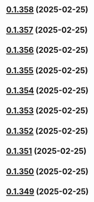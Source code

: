 ## [0.1.358](https://github.com/binary-braids/terraform-oracle/compare/v0.1.357...v0.1.358) (2025-02-25)



## [0.1.357](https://github.com/binary-braids/terraform-oracle/compare/v0.1.356...v0.1.357) (2025-02-25)



## [0.1.356](https://github.com/binary-braids/terraform-oracle/compare/v0.1.355...v0.1.356) (2025-02-25)



## [0.1.355](https://github.com/binary-braids/terraform-oracle/compare/v0.1.354...v0.1.355) (2025-02-25)



## [0.1.354](https://github.com/binary-braids/terraform-oracle/compare/v0.1.353...v0.1.354) (2025-02-25)



## [0.1.353](https://github.com/binary-braids/terraform-oracle/compare/v0.1.352...v0.1.353) (2025-02-25)



## [0.1.352](https://github.com/binary-braids/terraform-oracle/compare/v0.1.351...v0.1.352) (2025-02-25)



## [0.1.351](https://github.com/binary-braids/terraform-oracle/compare/v0.1.350...v0.1.351) (2025-02-25)



## [0.1.350](https://github.com/binary-braids/terraform-oracle/compare/v0.1.349...v0.1.350) (2025-02-25)



## [0.1.349](https://github.com/binary-braids/terraform-oracle/compare/v0.1.348...v0.1.349) (2025-02-25)



